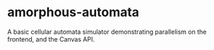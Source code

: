 # amorphous-automata
A basic cellular automata simulator demonstrating parallelism on the frontend, and the Canvas API.
